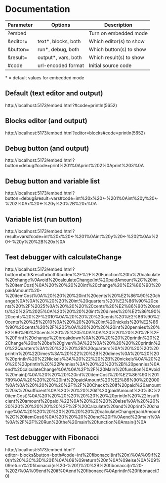 # Documentation

Parameter | Options               | Description             |
----------|-----------------------|-------------------------|
?embed    |                       | Turn on embedded mode   |
&editor=  | text*, blocks, both   | Which editor(s) to show |
&button=  | run*, debug, both     | Which button(s) to show |
&result=  | output*, vars, both   | Which result(s) to show |
#code     | url-encoded format    | Initial source code     |

\* = default values for embedded mode


## Default (text editor and output)

http://localhost:5173/embed.html?#code=println(5652)


## Blocks editor (and output)

http://localhost:5173/embed.html?editor=blocks#code=println(5652)


## Debug button (and output)

http://localhost:5173/embed.html?button=debug#code=print%201%0Aprint%202%0Aprint%203%0A


## Debug button and variable list

http://localhost:5173/embed.html?button=debug&result=vars#code=int%20x%20←%201%0Aint%20y%20←%202%0Ax%20←%20y%20%2B%20x%0A


## Variable list (run button)

http://localhost:5173/embed.html?result=vars#code=int%20x%20←%201%0Aint%20y%20←%202%0Ax%20←%20y%20%2B%20x%0A


## Test debugger with calculateChange

http://localhost:5173/embed.html?button=both&result=both#code=%2F%2F%20Function%20to%20calculate%20change%0Avoid%20calculateChange(int%20paidAmount%2C%20int%20itemCost)%0A%20%20%20%20int%20change%20%E2%86%90%20paidAmount%20-%20itemCost%0A%20%20%20%20int%20cents%20%E2%86%90%20change%0A%0A%20%20%20%20int%20quarters%20%E2%86%90%20cents%20%2F%2025%0A%20%20%20%20cents%20%E2%86%90%20cents%20%25%2025%0A%20%20%20%20int%20dimes%20%E2%86%90%20cents%20%2F%2010%0A%20%20%20%20cents%20%E2%86%90%20cents%20%25%2010%0A%20%20%20%20int%20nickels%20%E2%86%90%20cents%20%2F%205%0A%20%20%20%20int%20pennies%20%E2%86%90%20cents%20%25%205%0A%0A%20%20%20%20%2F%2F%20Print%20change%20breakdown%0A%20%20%20%20println%20%22Change%20to%20be%20given%3A%22%0A%20%20%20%20println%20%22Quarters%3A%20%22%20%2B%20quarters%0A%20%20%20%20println%20%22Dimes%3A%20%22%20%2B%20dimes%0A%20%20%20%20println%20%22Nickels%3A%20%22%20%2B%20nickels%0A%20%20%20%20println%20%22Pennies%3A%20%22%20%2B%20pennies%0Aend%20calculateChange%0A%0A%2F%2F%20Main%20function%0Avoid%20main()%0A%20%20%20%20int%20itemCost%20%E2%86%90%201789%0A%20%20%20%20int%20paidAmount%20%E2%86%90%202000%0A%0A%20%20%20%20%2F%2F%20Check%20if%20paid%20amount%20is%20sufficient%0A%20%20%20%20if%20(paidAmount%20%3C%20itemCost)%0A%20%20%20%20%20%20%20%20println%20%22Insufficient%20amount%20paid.%22%0A%20%20%20%20else%0A%20%20%20%20%20%20%20%20%2F%2F%20Calculate%20and%20print%20change%0A%20%20%20%20%20%20%20%20calculateChange(paidAmount%2C%20itemCost)%0A%20%20%20%20end%20if%0Aend%20main%0A%0A%2F%2F%20Run%20the%20main%20function%0Amain()%0A


## Test debugger with Fibonacci
http://localhost:5173/embed.html?editor=blocks&button=both#code=int%20fibonacci(int%20n)%0A%09if%20(n%20%3C%3D%201)%0A%09%09return%20n%0A%09else%0A%09%09return%20fibonacci(n%20-%201)%20%2B%20fibonacci(n%20-%202)%0A%09end%20if%0Aend%20fibonacci%0Aprintln%20fibonacci(10)

